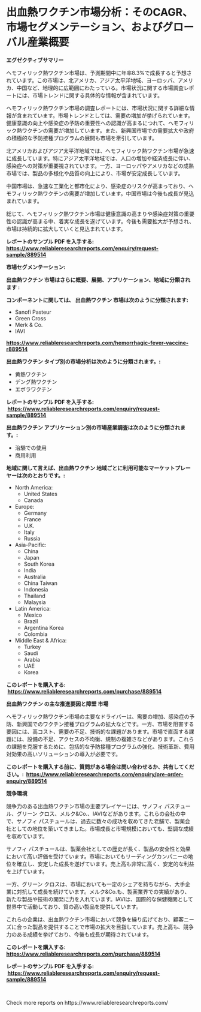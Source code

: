 <p><h1>出血熱ワクチン市場分析：そのCAGR、市場セグメンテーション、およびグローバル産業概要</h1></p><p><strong>エグゼクティブサマリー</strong></p>
<p><p>ヘモフィリック熱ワクチン市場は、予測期間中に年率8.3%で成長すると予想されています。この市場は、北アメリカ、アジア太平洋地域、ヨーロッパ、アメリカ、中国など、地理的に広範囲にわたっている。市場状況に関する市場調査レポートには、市場トレンドに関する具体的な情報が含まれています。</p><p>ヘモフィリック熱ワクチン市場の調査レポートには、市場状況に関する詳細な情報が含まれています。市場トレンドとしては、需要の増加が挙げられています。健康意識の向上や感染症の予防の重要性への認識が高まるにつれて、ヘモフィリック熱ワクチンの需要が増加しています。また、新興国市場での需要拡大や政府の積極的な予防接種プログラムの展開も市場を牽引しています。</p><p>北アメリカおよびアジア太平洋地域では、ヘモフィリック熱ワクチン市場が急速に成長しています。特にアジア太平洋地域では、人口の増加や経済成長に伴い、感染症への対策が重要視されています。一方、ヨーロッパやアメリカなどの成熟市場では、製品の多様化や品質の向上により、市場が安定成長しています。</p><p>中国市場は、急速な工業化と都市化により、感染症のリスクが高まっており、ヘモフィリック熱ワクチンの需要が増加しています。中国市場は今後も成長が見込まれています。</p><p>総じて、ヘモフィリック熱ワクチン市場は健康意識の高まりや感染症対策の重要性の認識が高まる中、着実な成長を遂げています。今後も需要拡大が予想され、市場は持続的に拡大していくと見込まれています。</p></p>
<p><strong>レポートのサンプル PDF を入手する: <a href="https://www.reliableresearchreports.com/enquiry/request-sample/889514">https://www.reliableresearchreports.com/enquiry/request-sample/889514</a></strong></p>
<p><strong>市場セグメンテーション:</strong></p>
<p><strong> 出血熱ワクチン 市場はさらに概要、展開、アプリケーション、地域に分類されます :</strong></p>
<p><strong>コンポーネントに関しては、 出血熱ワクチン 市場は次のように分類されます: &nbsp;</strong></p>
<p><ul><li>Sanofi Pasteur</li><li>Green Cross</li><li>Merk & Co.</li><li>IAVI</li></ul></p>
<p><strong><a href="https://www.reliableresearchreports.com/hemorrhagic-fever-vaccine-r889514">https://www.reliableresearchreports.com/hemorrhagic-fever-vaccine-r889514</a></strong></p>
<p><strong> 出血熱ワクチン タイプ別の市場分析は次のように分類されます。:</strong></p>
<p><ul><li>黄熱ワクチン</li><li>デング熱ワクチン</li><li>エボラワクチン</li></ul></p>
<p><strong>レポートのサンプル PDF を入手する: &nbsp;<a href="https://www.reliableresearchreports.com/enquiry/request-sample/889514">https://www.reliableresearchreports.com/enquiry/request-sample/889514</a></strong></p>
<p><strong> 出血熱ワクチン アプリケーション別の市場産業調査は次のように分類されます。:</strong></p>
<p><ul><li>治験での使用</li><li>商用利用</li></ul></p>
<p><strong>地域に関して言えば、出血熱ワクチン 地域ごとに利用可能なマーケットプレーヤーは次のとおりです。:</strong></p>
<p><ul>
    <li>
        North America:
        <ul>
            <li>United States</li>
            <li>Canada</li>
        </ul>
    </li>
    <li>
        Europe:
        <ul>
            <li>Germany</li>
            <li>France</li>
            <li>U.K.</li>
            <li>Italy</li>
            <li>Russia</li>
        </ul>
    </li>
    <li>
        Asia-Pacific:
        <ul>
            <li>China</li>
            <li>Japan</li>
            <li>South Korea</li>
            <li>India</li>
            <li>Australia</li>
            <li>China Taiwan</li>
            <li>Indonesia</li>
            <li>Thailand</li>
            <li>Malaysia</li>
        </ul>
    </li>
    <li>
        Latin America:
        <ul>
            <li>Mexico</li>
            <li>Brazil</li>
            <li>Argentina Korea</li>
            <li>Colombia</li>
        </ul>
    </li>
    <li>
        Middle East & Africa:
        <ul>
            <li>Turkey</li>
            <li>Saudi</li>
            <li>Arabia</li>
            <li>UAE</li>
            <li>Korea</li>
        </ul>
    </li>
    </ul></p>
<p><strong>このレポートを購入する: &nbsp;<a href="https://www.reliableresearchreports.com/purchase/889514">https://www.reliableresearchreports.com/purchase/889514</a></strong></p>
<p><strong>出血熱ワクチン の主な推進要因と障壁 市場</strong></p>
<p><p>ヘモフィリック熱ワクチン市場の主要なドライバーは、需要の増加、感染症の予防、新興国でのワクチン接種プログラムの拡大などです。一方、市場を阻害する要因には、高コスト、需要の不足、技術的な課題があります。市場で直面する課題には、設備の不足、アクセスの不均衡、規制の複雑さなどがあります。これらの課題を克服するために、包括的な予防接種プログラムの強化、技術革新、費用対効果の高いソリューションの導入が必要です。</p></p>
<p><strong>このレポートを購入する前に、質問がある場合は問い合わせるか、共有してください。:&nbsp; <a href="https://www.reliableresearchreports.com/enquiry/pre-order-enquiry/889514">https://www.reliableresearchreports.com/enquiry/pre-order-enquiry/889514</a></strong></p>
<p><strong>競争環境</strong></p>
<p><p>競争力のある出血熱ワクチン市場の主要プレイヤーには、サノフィ パスチュール、グリーン クロス、メルク&Co.、IAVIなどがあります。これらの会社の中で、サノフィ パスチュールは、過去に数々の成功を収めてきた老舗で、製薬会社としての地位を築いてきました。市場成長と市場規模においても、堅調な成績を収めています。</p><p>サノフィ パスチュールは、製薬会社としての歴史が長く、製品の安全性と効果において高い評価を受けています。市場においてもリーディングカンパニーの地位を確立し、安定した成長を遂げています。売上高も非常に高く、安定的な利益を上げています。</p><p>一方、グリーン クロスは、市場においても一定のシェアを持ちながら、大手企業に対抗して成長を続けています。メルク&Co.も、製薬業界での実績があり、新たな製品や技術の開発に力を入れています。IAVIは、国際的な保健機関として世界中で活動しており、質の高い製品を提供しています。</p><p>これらの企業は、出血熱ワクチン市場において競争を繰り広げており、顧客ニーズに合った製品を提供することで市場の拡大を目指しています。売上高も、競争力のある成績を挙げており、今後も成長が期待されています。</p></p>
<p><strong>このレポートを購入する: &nbsp; <a href="https://www.reliableresearchreports.com/purchase/889514">https://www.reliableresearchreports.com/purchase/889514</a></strong></p>
<p><strong>レポートのサンプル PDF を入手する: &nbsp;<a href="https://www.reliableresearchreports.com/enquiry/request-sample/889514">https://www.reliableresearchreports.com/enquiry/request-sample/889514</a></strong><strong></strong></p>
<p>&nbsp;</p>
<p>Check more reports on https://www.reliableresearchreports.com/</p>